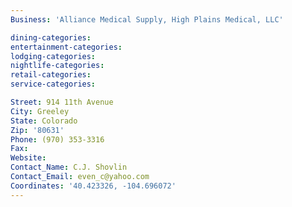 ```yaml
---
Business: 'Alliance Medical Supply, High Plains Medical, LLC'

dining-categories:
entertainment-categories:
lodging-categories:
nightlife-categories:
retail-categories:
service-categories:

Street: 914 11th Avenue
City: Greeley
State: Colorado
Zip: '80631'
Phone: (970) 353-3316
Fax:
Website:
Contact_Name: C.J. Shovlin
Contact_Email: even_c@yahoo.com
Coordinates: '40.423326, -104.696072'
---
```



